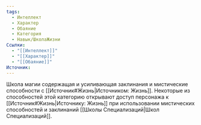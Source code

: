 ```yaml
---
tags:
  - Интеллект
  - Характер
  - Обаяние
  - Категория
  - Навык/ШколаЖизни
Ссылки:
  - "[[Интеллект]]"
  - "[[Характер]]"
  - "[[Обаяние]]"
Источник:
---
```

Школа магии содержащая и усиливающая заклинания и мистические способности с [[Источник#Жизнь|Источником: Жизнь]]. Некоторые из способностей этой категорию открывают доступ персонажа к [[Источник#Жизнь|Источнику: Жизнь]] при использовании мистических способностей и заклинаний [[Школы Специализаций|Школ Специализаций]]. 
